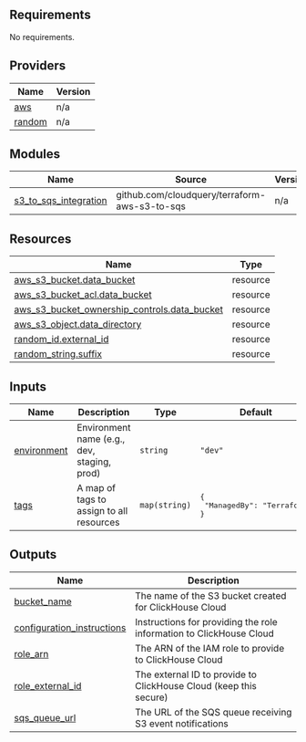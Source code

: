 <!-- BEGIN_TF_DOCS -->
## Requirements

No requirements.

## Providers

| Name | Version |
|------|---------|
| <a name="provider_aws"></a> [aws](#provider\_aws) | n/a |
| <a name="provider_random"></a> [random](#provider\_random) | n/a |

## Modules

| Name | Source | Version |
|------|--------|---------|
| <a name="module_s3_to_sqs_integration"></a> [s3\_to\_sqs\_integration](#module\_s3\_to\_sqs\_integration) | github.com/cloudquery/terraform-aws-s3-to-sqs | n/a |

## Resources

| Name | Type |
|------|------|
| [aws_s3_bucket.data_bucket](https://registry.terraform.io/providers/hashicorp/aws/latest/docs/resources/s3_bucket) | resource |
| [aws_s3_bucket_acl.data_bucket](https://registry.terraform.io/providers/hashicorp/aws/latest/docs/resources/s3_bucket_acl) | resource |
| [aws_s3_bucket_ownership_controls.data_bucket](https://registry.terraform.io/providers/hashicorp/aws/latest/docs/resources/s3_bucket_ownership_controls) | resource |
| [aws_s3_object.data_directory](https://registry.terraform.io/providers/hashicorp/aws/latest/docs/resources/s3_object) | resource |
| [random_id.external_id](https://registry.terraform.io/providers/hashicorp/random/latest/docs/resources/id) | resource |
| [random_string.suffix](https://registry.terraform.io/providers/hashicorp/random/latest/docs/resources/string) | resource |

## Inputs

| Name | Description | Type | Default | Required |
|------|-------------|------|---------|:--------:|
| <a name="input_environment"></a> [environment](#input\_environment) | Environment name (e.g., dev, staging, prod) | `string` | `"dev"` | no |
| <a name="input_tags"></a> [tags](#input\_tags) | A map of tags to assign to all resources | `map(string)` | <pre>{<br/>  "ManagedBy": "Terraform"<br/>}</pre> | no |

## Outputs

| Name | Description |
|------|-------------|
| <a name="output_bucket_name"></a> [bucket\_name](#output\_bucket\_name) | The name of the S3 bucket created for ClickHouse Cloud |
| <a name="output_configuration_instructions"></a> [configuration\_instructions](#output\_configuration\_instructions) | Instructions for providing the role information to ClickHouse Cloud |
| <a name="output_role_arn"></a> [role\_arn](#output\_role\_arn) | The ARN of the IAM role to provide to ClickHouse Cloud |
| <a name="output_role_external_id"></a> [role\_external\_id](#output\_role\_external\_id) | The external ID to provide to ClickHouse Cloud (keep this secure) |
| <a name="output_sqs_queue_url"></a> [sqs\_queue\_url](#output\_sqs\_queue\_url) | The URL of the SQS queue receiving S3 event notifications |
<!-- END_TF_DOCS -->

